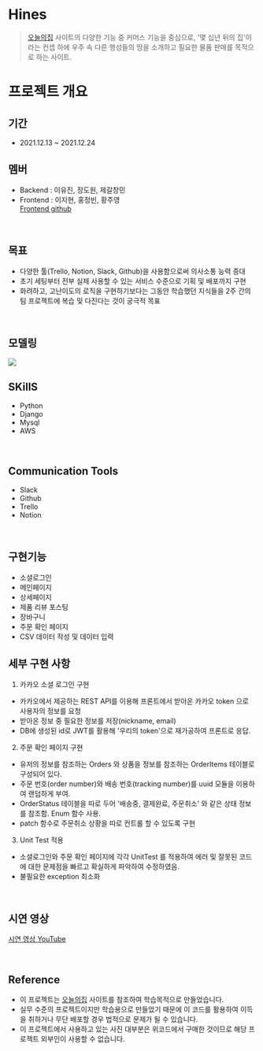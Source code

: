 # Hines
> [오늘의집](https://ohou.se/store?utm_source=brand_google&utm_medium=cpc&utm_campaign=commerce&utm_content=e&utm_term=%EC%98%A4%EB%8A%98%EC%9D%98%EC%A7%91&source=14&affect_type=UtmUrl&gclid=Cj0KCQiA2ZCOBhDiARIsAMRfv9KqcY4mcWWZikC6z5zRQa7ZkFj4jcVxD_ZFBb1CgGwjTPNQPmBfBhQaAi7yEALw_wcB)
> 사이트의 다양한 기능 중 커머스 기능을 중심으로, '몇 십년 뒤의 집'이라는 컨셉 하에 우주 속 다른 행성들의 땅을 소개하고 필요한 물품 판매를 목적으로 하는 사이트.

# 프로젝트 개요
## 기간
- 2021.12.13 ~ 2021.12.24

## 멤버
- Backend : 이유진, 장도원, 제갈창민
- Frontend : 이지현, 홍정빈, 황주영</br>
[Frontend github](https://github.com/wecode-bootcamp-korea/27-2nd-Hines-frontend)


<br>

## 목표
- 다양한 툴(Trello, Notion, Slack, Github)을 사용함으로써 의사소통 능력 증대
- 초기 세팅부터 전부 실제 사용할 수 있는 서비스 수준으로 기획 및 배포까지 구현
- 화려하고, 고난이도의 로직을 구현하기보다는 그동안 학습했던 지식들을 2주 간의 팀 프로젝트에 복습 및 다진다는 것이 궁극적 목표

<br>

## 모델링
<img width="auto" src="https://raw.githubusercontent.com/Ted0527/wecode_projects_achive/main/Hines/images/%ED%95%98%EC%9D%B8%EC%A6%88_%EB%AA%A8%EB%8D%B8%EB%A7%81.png">
<br>

## SKillS
- Python
- Django
- Mysql
- AWS

<br>

## Communication Tools
- Slack
- Github
- Trello
- Notion

<br>

## 구현기능
- 소셜로그인
- 메인페이지
- 상세페이지
- 제품 리뷰 포스팅
- 장바구니
- 주문 확인 페이지
- CSV 데이터 작성 및 데이터 입력

## 세부 구현 사항
1. 카카오 소셜 로그인 구현
  - 카카오에서 제공하는 REST API를 이용해 프론트에서 받아온 카카오 token 으로 사용자의 정보를 요청
  - 받아온 정보 중 필요한 정보를 저장(nickname, email)
  - DB에 생성된 id로 JWT를 활용해 '우리의 token'으로 재가공하여 프론트로 응답.

2. 주문 확인 페이지 구현
  - 유저의 정보를 참조하는 Orders 와 상품을 정보를 참조하는 OrderItems 테이블로 구성되어 있다.
  - 주문 번호(order number)와 배송 번호(tracking number)를 uuid 모듈을 이용하여 랜덤하게 부여.
  - OrderStatus 테이블을 따로 두어 '배송중, 결제완료, 주문취소' 와 같은 상태 정보를 참조함. Enum 함수 사용.
  - patch 함수로 주문취소 상황을 따로 컨트롤 할 수 있도록 구현

3. Unit Test 적용
  - 소셜로그인와 주문 확인 페이지에 각각 UnitTest 를 적용하여 에러 및 잘못된 코드에 대한 문제점을 빠르고 확실하게 파악하여 수정하였음.
  - 불필요한 exception 최소화

<br>

## 시연 영상</br>
[시연 영상 YouTube](https://www.youtube.com/watch?v=Z4Hw1AQc_og)

<br>

## Reference
- 이 프로젝트는 [오늘의집](https://www.google.com/search?gs_ssp=eJzj4tVP1zc0zCopKc8tMchRYDRgdGDw4nkzY8nrrhlv5s54s3wiAL8EDec&q=%EC%98%A4%EB%8A%98%EC%9D%98%EC%A7%91&rlz=1C5CHFA_enKR980KR980&oq=%EC%98%A4%EB%8A%98%EC%9D%9C&aqs=chrome.3.69i57j0i512l2j46i10i199i465i512j46i175i199i512j0i512l3j0i10i512j0i512.2653j0j15&sourceid=chrome&ie=UTF-8) 사이트를 참조하여 학습목적으로 만들었습니다.
- 실무 수준의 프로젝트이지만 학습용으로 만들었기 때문에 이 코드를 활용하여 이득을 취하거나 무단 배포할 경우 법적으로 문제가 될 수 있습니다.
- 이 프로젝트에서 사용하고 있는 사진 대부분은 위코드에서 구매한 것이므로 해당 프로젝트 외부인이 사용할 수 없습니다.
